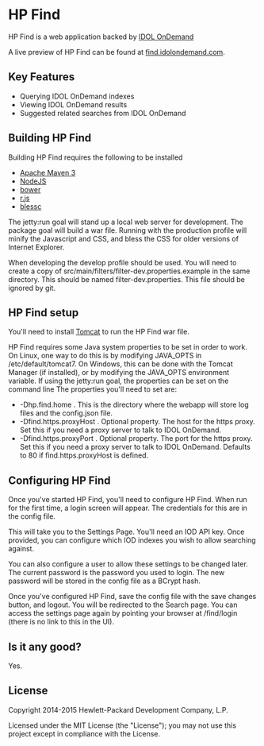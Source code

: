 # HP Find
HP Find is a web application backed by [IDOL OnDemand](https://www.idolondemand.com)

A live preview of HP Find can be found at [find.idolondemand.com](http://find.idolondemand.com).

## Key Features
* Querying IDOL OnDemand indexes
* Viewing IDOL OnDemand results
* Suggested related searches from IDOL OnDemand

## Building HP Find
Building HP Find requires the following to be installed

* [Apache Maven 3](http://maven.apache.org)
* [NodeJS](http://nodejs.org)
* [bower](http://bower.io)
* [r.js](http://requirejs.org/docs/optimization.html)
* [blessc](http://blesscss.com/)

The jetty:run goal will stand up a local web server for development. The package goal will build a war file. Running with
the production profile will minify the Javascript and CSS, and bless the CSS for older versions of Internet Explorer.

When developing the develop profile should be used. You will need to create a copy of src/main/filters/filter-dev.properties.example in the same directory.
This should be named filter-dev.properties. This file should be ignored by git.

## HP Find setup
You'll need to install [Tomcat](http://tomcat.apache.org) to run the HP Find war file.

HP Find requires some Java system properties to be set in order to work.
On Linux, one way to do this is by modifying JAVA_OPTS in /etc/default/tomcat7.
On Windows, this can be done with the Tomcat Manager (if installed), or by modifying the JAVA_OPTS environment variable.
If using the jetty:run goal, the properties can be set on the command line
The properties you'll need to set are:

* -Dhp.find.home . This is the directory where the webapp will store log files and the config.json file.
* -Dfind.https.proxyHost . Optional property. The host for the https proxy. Set this if you need a proxy server to talk to IDOL OnDemand.
* -Dfind.https.proxyPort . Optional property. The port for the https proxy. Set this if you need a proxy server to talk to IDOL OnDemand. Defaults to 80 if find.https.proxyHost is defined.

## Configuring HP Find
Once you've started HP Find, you'll need to configure HP Find. When run for the first time, a login screen will appear. The credentials for this are in the config file.

This will take you to the Settings Page. You'll need an IOD API key. Once provided, you can configure which IOD indexes you wish to allow searching against.

You can also configure a user to allow these settings to be changed later. The current password is the password you used to login.
The new password will be stored in the config file as a BCrypt hash.

Once you've configured HP Find, save the config file with the save changes button, and logout. You will be redirected to the Search page. You can access the settings page again by pointing your browser at /find/login (there is no link to this in the UI).

## Is it any good?
Yes.

## License
Copyright 2014-2015 Hewlett-Packard Development Company, L.P.

Licensed under the MIT License (the "License"); you may not use this project except in compliance with the License.